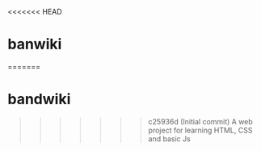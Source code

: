 <<<<<<< HEAD
# banwiki
=======
# bandwiki
>>>>>>> c25936d (Initial commit)
A web project for learning HTML, CSS and basic Js
